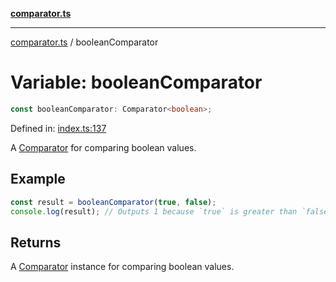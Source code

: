 [**comparator.ts**](index.md)

---

[comparator.ts](index.md) / booleanComparator

# Variable: booleanComparator

```ts
const booleanComparator: Comparator<boolean>;
```

Defined in: [index.ts:137](https://github.com/simonkberg/comparator.ts/blob/main/index.ts#L137)

A [Comparator](Interface.Comparator.md) for comparing boolean values.

## Example

```ts
const result = booleanComparator(true, false);
console.log(result); // Outputs 1 because `true` is greater than `false`.
```

## Returns

A [Comparator](Interface.Comparator.md) instance for comparing boolean values.
